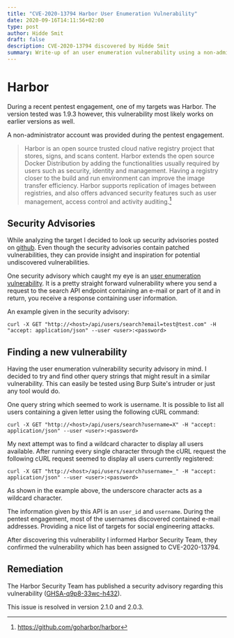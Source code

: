 ```yaml
---
title: "CVE-2020-13794 Harbor User Enumeration Vulnerability"
date: 2020-09-16T14:11:56+02:00
type: post
author: Hidde Smit
draft: false
description: CVE-2020-13794 discovered by Hidde Smit
summary: Write-up of an user enumeration vulnerability using a non-administrator account which impacts Harbor version <1.9.3.
---
```


# Harbor
During a recent pentest engagement, one of my targets was Harbor. The version tested was 1.9.3 however, this vulnerability most likely works on earlier versions as well.

A non-administrator account was provided during the pentest engagement.

> Harbor is an open source trusted cloud native registry project that stores, signs, and scans content. Harbor extends the open source Docker Distribution by adding the functionalities usually required by users such as security, identity and management. Having a registry closer to the build and run environment can improve the image transfer efficiency. Harbor supports replication of images between registries, and also offers advanced security features such as user management, access control and activity auditing.[^1]
[^1]: https://github.com/goharbor/harbor

## Security Advisories
While analyzing the target I decided to look up security advisories posted on [github](https://github.com/goharbor/harbor/security/advisories).
Even though the security advisories contain patched vulnerabilities, they can provide insight and inspiration for potential undiscovered vulnerabilities.

One security advisory which caught my eye is an [user enumeration vulnerability](https://github.com/goharbor/harbor/security/advisories/GHSA-6qj9-33j4-rvhg).
It is a pretty straight forward vulnerability where you send a request to the search API endpoint containing an e-mail or part of it and in return, you receive a response containing user information.

An example given in the security advisory: 

`curl -X GET "http://<host>/api/users/search?email=test@test.com" -H "accept: application/json" --user <user>:<password>`

## Finding a new vulnerability
Having the user enumeration vulnerability security advisory in mind. I decided to try and find other query strings that might result in a similar vulnerability. This can easily be tested using Burp Suite's intruder or just any tool would do.

One query string which seemed to work is username. It is possible to list all users containing a given letter using the following cURL command:

`curl -X GET "http://<host>/api/users/search?username=X" -H "accept: application/json" --user <user>:<password>`

My next attempt was to find a wildcard character to display all users available. After running every single character through the cURL request the following cURL request seemed to display all users currently registered:

`curl -X GET "http://<host>/api/users/search?username=_" -H "accept: application/json" --user <user>:<password>`

As shown in the example above, the underscore character acts as a wildcard character. 

The information given by this API is an `user_id` and `username`. During the pentest engagement, most of the usernames discovered contained e-mail addresses. Providing a nice list of targets for social engineering attacks.

After discovering this vulnerability I informed Harbor Security Team, they confirmed the vulnerability which has been assigned to CVE-2020-13794.

## Remediation
The Harbor Security Team has published a security advisory regarding this vulnerability ([GHSA-q9p8-33wc-h432](https://github.com/goharbor/harbor/security/advisories/GHSA-q9p8-33wc-h432)).

This issue is resolved in version 2.1.0 and 2.0.3.